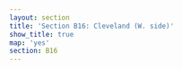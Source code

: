 ```yaml
---
layout: section
title: 'Section B16: Cleveland (W. side)'
show_title: true
map: 'yes'
section: B16
---
```

